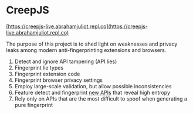 # CreepJS

[https://creepjs-live.abrahamjuliot.repl.co](https://creepjs-live.abrahamjuliot.repl.co)

The purpose of this project is to shed light on weaknesses and privacy leaks among modern anti-fingerprinting extensions and browsers.

1. Detect and ignore API tampering (API lies)
2. Fingerprint lie types
3. Fingerprint extension code
4. Fingerprint browser privacy settings
5. Employ large-scale validation, but allow possible inconsistencies
6. Feature detect and fingerprint [new APIs](https://www.javascripture.com/) that reveal high entropy
7. Rely only on APIs that are the most difficult to spoof when generating a pure fingerprint
